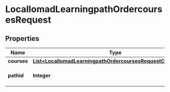 

# LocalIomadLearningpathOrdercoursesRequest


## Properties

| Name | Type | Description | Notes |
|------------ | ------------- | ------------- | -------------|
|**courses** | [**List&lt;LocalIomadLearningpathOrdercoursesRequestCoursesInner&gt;**](LocalIomadLearningpathOrdercoursesRequestCoursesInner.md) |  |  |
|**pathid** | **Integer** | ID of Iomad Learning Path |  |



